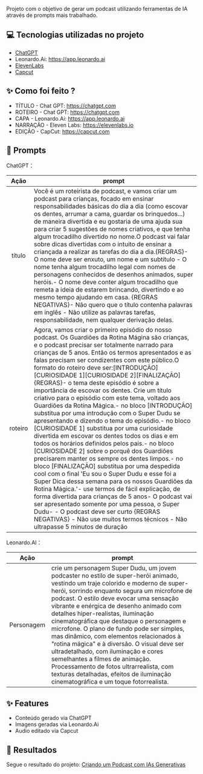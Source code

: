 
Projeto com o objetivo de gerar um podcast utilizando ferramentas de IA através de prompts mais trabalhado.

## 💻 Tecnologias utilizadas no projeto

- [ChatGPT](https://chat.openai.com/) 
- Leonardo.Ai: https://app.leonardo.ai
- [ElevenLabs](https://beta.elevenlabs.io/)
- [Capcut](https://www.bing.com/?FORM=GENBHP)

## ✨ Como foi feito ?

- TÍTULO - Chat GPT: https://chatgpt.com
- ROTEIRO - Chat GPT: https://chatgpt.com
- CAPA - Leonardo.Ai: https://app.leonardo.ai
- NARRAÇÃO - Eleven Labs: https://elevenlabs.io
- EDIÇÃO - CapCut: https://capcut.com

## 🧠 Prompts

ChatGPT：

|   Ação   | prompt                                                                                                                                                                                                                                                                         |
| :------: | ------------------------------------------------------------------------------------------------------------------------------------------------------------------------------------------------------------------------------------------------------------------------------ |
|  título  | Você é um roteirista de podcast, e vamos criar um podcast para crianças, focado em ensinar responsabilidades básicas do dia a dia (como escovar os dentes, arrumar a cama, guardar os brinquedos...) de maneira divertida e eu gostaria de uma ajuda sua para criar 5 sugestões de nomes criativos, e que tenha algum trocadilho divertido no nome.O podcast vai falar sobre dicas divertidas com o intuito de ensinar a criançada a realizar as tarefas do dia a dia.{REGRAS}- O nome deve ser enxuto, um nome e um subtítulo - O nome tenha algum trocadilho legal com nomes de personagens conhecidos de desenhos animados, super heróis.- O nome deve conter algum trocadilho que remeta a ideia de estarem brincando, divertindo e ao mesmo tempo ajudando em casa. {REGRAS NEGATIVAS}- Não quero que o título contenha palavras em inglês - Não utilize as palavras tarefas, responsabilidade, nem qualquer derivação delas.|   
|  roteiro  | Agora, vamos criar o primeiro episódio do nosso podcast. Os Guardiões da Rotina Mágina são crianças, e o podcast precisar ser totalmente narrado para crianças de 5 anos. Então os termos apresentados e as falas precisam ser condizentes com este público.O formato do roteiro deve ser:[INTRODUÇÃO][CURIOSIDADE 1][CURIOSIDADE 2][FINALIZAÇÃO]{REGRAS}- o tema deste episódio é sobre a importância de escovar os dentes. Crie um título criativo para o episódio com este tema, voltado aos Guardiões da Rotina Mágica.- no bloco [INTRODUÇÃO] substitua por uma introdução com o Super Dudu se apresentando e dizendo o tema do episódio.- no bloco [CURIOSIDADE 1] substitua por uma curiosidade divertida em escovar os dentes todos os dias e em todos os horários definidos pelos pais.- no bloco [CURIOSIDADE 2] sobre o porquê dos Guardiões precisarem manter os sempre os dentes limpos.- no bloco [FINALIZAÇÃO] substitua por uma despedida cool com o final 'Eu sou o Super Dudu e esse foi a Super Dica dessa semana para os nossos Guardiões da Rotina Mágica.'- use termos de fácil explicação, de forma divertida para crianças de 5 anos- O podcast vai ser apresentado somente por uma pessoa, o Super Dudu- - O podcast deve ser curto {REGRAS NEGATIVAS} - Não use muitos termos técnicos - Não ultrapasse 5 minutos de duração |


Leonardo.AI：

|  Ação  | prompt                                                                                 |
| :----: | -------------------------------------------------------------------------------------- |
|Personagem | crie um personagem Super Dudu, um jovem podcaster no estilo de super-herói animado, vestindo um traje colorido e moderno de super-herói, sorrindo enquanto segura um microfone de podcast. O estilo deve evocar uma sensação vibrante e enérgica de desenho animado com detalhes hiper-realistas, iluminação cinematográfica que destaque o personagem e microfone. O plano de fundo pode ser simples, mas dinâmico, com elementos relacionados à "rotina mágica" e à diversão. O visual deve ser ultradetalhado, com iluminação e cores semelhantes a filmes de animação. Processamento de fotos ultrarrealista, com texturas detalhadas, efeitos de iluminação cinematográfica e um toque fotorrealista.|

## ✨ Features

- Conteúdo gerado via ChatGPT
- Imagens geradas via Leonardo.Ai
- Audio editado via Capcut

## 🚀 Resultados
Segue o resultado do projeto: [Criando um Podcast com IAs Generativas](https://github.com/KenniaGomes/prompts-for-podcast-generate-by-ia/blob/main/PODCAST%20SUPER%20DUDU%20E%20OS%20GUARDIOES.mp4)
